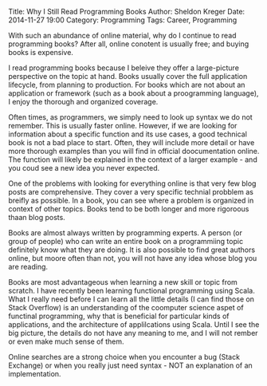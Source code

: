 Title: Why I Still Read Programming Books
Author: Sheldon Kreger
Date: 2014-11-27 19:00
Category: Programming
Tags: Career, Programming

With such an abundance of online material, why do I continue to read programming books? After all, online conotent is usually free; and buying books is expensive.

I read programming books because I beleive they offer a large-picture perspective on the topic at hand. Books usually cover the full application lifecycle, from planning to production. For books which are not about an application or framework (such as a book about a proogramming language), I enjoy the thorough and organized coverage.

Often times, as programmers, we simply need to look up syntax we do not remember. This is usually faster online. However, if we are looking for information about a specific function and its use cases, a good technical book is not a bad place to start. Often, they will include more detail or have more thorough examples than you will find in official doocumentation online. The function will likely be explained in the context of a larger example - and you coud see a new idea you never expected.

One of the problems with looking for everything online is that very few blog posts are comprehensive. They cover a very specific technial probblem as breifly as possible. In a book, you can see where a problem is organized in context of other topics. Books tend to be both longer and more rigoroous thaan blog posts.

Books are almost always written by programming experts. A person (or group of people) who can write an entire book on a programmiing topic definitely know what they are doing. It is also possible to find great authors online, but moore often than not, you will not have any idea whose blog you are reading.

Books are most advantageous when learning a new skill or topic from scratch. I have recently been learning functional programming using Scala. What I really need before I can learn all the little details (I can find those on Stack Overflow) is an understanding of the coomputer science aspet of functinal programming, why that is beneficial for particular kinds of applications, and the architecture of applilcations using Scala. Until I see the big picture, the details do not have any
meaning to me, and I will not rember or even make much sense of them.

Online searches are a strong choice when you encounter a bug (Stack Exchange) or when you really just need syntax - NOT an explanation of an implementation.

